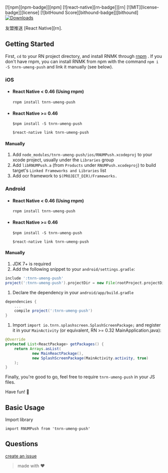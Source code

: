 
[![npm][npm-badge]][npm]
[![react-native][rn-badge]][rn]
[![MIT][license-badge]][license]
[![bitHound Score][bithound-badge]][bithound]
[![Downloads](https://img.shields.io/npm/dm/tnrn-umeng-push.svg)](https://www.npmjs.com/package/tnrn-umeng-push)

友盟推送 [React Native][rn].

## Getting Started

First, `cd` to your RN project directory, and install RNMK through [rnpm](https://github.com/rnpm/rnpm) . If you don't have rnpm, you can install RNMK from npm with the command `npm i -S tnrn-umeng-push` and link it manually (see below).

### iOS

* #### React Native < 0.46 (Using rnpm)

  `rnpm install tnrn-umeng-push`

* #### React Native >= 0.46
  `$npm install -S tnrn-umeng-push`

  `$react-native link tnrn-umeng-push`

#### Manually
1. Add `node_modules/tnrn-umeng-push/ios/RNUMPush.xcodeproj` to your xcode project, usually under the `Libraries` group
1. Add `libRNUMPush.a` (from `Products` under `RNUMPush.xcodeproj`) to build target's `Linked Frameworks and Libraries` list
1. Add ocr framework to `$(PROJECT_DIR)/Frameworks.`

### Android

* #### React Native < 0.46 (Using rnpm)

  `rnpm install tnrn-umeng-push`

* #### React Native >= 0.46
  `$npm install -S tnrn-umeng-push`

  `$react-native link tnrn-umeng-push`

#### Manually
1. JDK 7+ is required
1. Add the following snippet to your `android/settings.gradle`:

  ```gradle
include ':tnrn-umeng-push'
project(':tnrn-umeng-push').projectDir = new File(rootProject.projectDir, '../node_modules/tnrn-umeng-push/android/app')
  ```
  
1. Declare the dependency in your `android/app/build.gradle`
  
  ```gradle
  dependencies {
      ...
      compile project(':tnrn-umeng-push')
  }
  ```
  
1. Import `import io.tnrn.splashscreen.SplashScreenPackage;` and register it in your `MainActivity` (or equivalent, RN >= 0.32 MainApplication.java):

  ```java
  @Override
  protected List<ReactPackage> getPackages() {
      return Arrays.asList(
              new MainReactPackage(),
              new SplashScreenPackage(MainActivity.activity, true)
      );
  }
  ```

Finally, you're good to go, feel free to require `tnrn-umeng-push` in your JS files.

Have fun! :metal:

## Basic Usage

Import library

```
import RNUMPush from 'tnrn-umeng-push'
```


## Questions

[create an issue](https://github.com/tnrn/tnrn-umeng-push/issues/new)

> made with ♥